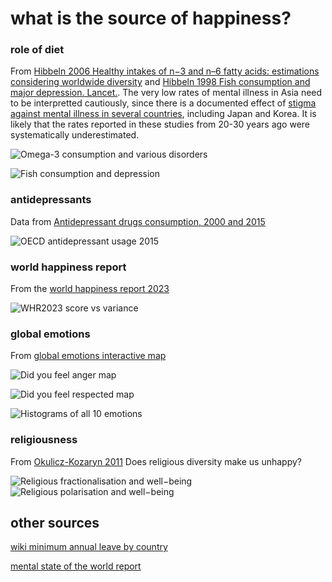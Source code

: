 # what is the source of happiness? #

### role of diet ###
From [Hibbeln 2006 Healthy intakes of n−3 and n–6 fatty acids: estimations considering worldwide diversity](https://doi.org/10.1093/ajcn/83.6.1483S) and [Hibbeln 1998 Fish consumption and major depression. Lancet.](https://doi.org/10.1016/S0140-6736(05)79168-6). The very low rates of mental illness in Asia need to be interpretted cautiously, since there is a documented effect of [stigma against mental illness in several countries](https://www.ncbi.nlm.nih.gov/pmc/articles/PMC6981757/), including Japan and Korea. It is likely that the rates reported in these studies from 20-30 years ago were systematically underestimated.

![Omega-3 consumption and various disorders](https://github.com/wrf/misc-analyses/blob/master/happiness_index/images/hibbeln_2006_worldwide_omega3_consumption_diseases.png)

![Fish consumption and depression](https://github.com/wrf/misc-analyses/blob/master/happiness_index/images/hibbeln_1998_fish_vs_depression.png)

### antidepressants ###
Data from [Antidepressant drugs consumption, 2000 and 2015](https://www.oecd-ilibrary.org/social-issues-migration-health/health-at-a-glance-2017/antidepressant-drugs-consumption-2000-and-2015-or-nearest-year_health_glance-2017-graph181-en)

![OECD antidepressant usage 2015](https://github.com/wrf/misc-analyses/blob/master/happiness_index/images/OECD_2017_10_9_antidepressant_usage.png)

### world happiness report ###
From the [world happiness report 2023](https://worldhappiness.report/ed/2023/)

![WHR2023 score vs variance](https://github.com/wrf/misc-analyses/blob/master/happiness_index/images/happiness_report_2023_figure2_main_table.png)

### global emotions ###
From [global emotions interactive map](https://news.gallup.com/interactives/248240/global-emotions.aspx)

![Did you feel anger map](https://github.com/wrf/misc-analyses/blob/master/happiness_index/images/gallup_2022_global_emotion_survey.anger_map.png)

![Did you feel respected map](https://github.com/wrf/misc-analyses/blob/master/happiness_index/images/gallup_2022_global_emotion_survey.respected_map.png)

![Histograms of all 10 emotions](https://github.com/wrf/misc-analyses/blob/master/happiness_index/images/gallup_2023_global_emotion_survey.hist.png)

### religiousness ###
From [Okulicz-Kozaryn 2011](http://dx.doi.org/10.1080/13674676.2010.550277) Does religious diversity make us unhappy?

![Religious fractionalisation and well−being](https://github.com/wrf/misc-analyses/blob/master/happiness_index/images/okulicz-kozaryn_2011_figure1_redo.png)
![Religious polarisation and well−being](https://github.com/wrf/misc-analyses/blob/master/happiness_index/images/okulicz-kozaryn_2011_figure2_redo.png)

## other sources ##

[wiki minimum annual leave by country](https://en.wikipedia.org/wiki/List_of_minimum_annual_leave_by_country)

[mental state of the world report](https://mentalstateoftheworld.report/2023_read/)


